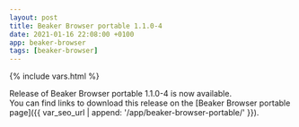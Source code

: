 ```yaml
---
layout: post
title: Beaker Browser portable 1.1.0-4
date: 2021-01-16 22:08:00 +0100
app: beaker-browser
tags: [beaker-browser]
---
```

{% include vars.html %}

Release of Beaker Browser portable 1.1.0-4 is now available.<br />
You can find links to download this release on the [Beaker Browser portable page]({{ var_seo_url | append: '/app/beaker-browser-portable/' }}).
